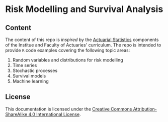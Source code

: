 # Risk Modelling and Survival Analysis

## Content

The content of this repo is *inspired* by the [Actuarial Statistics](https://www.actuaries.org.uk/studying/curriculum/actuarial-statistics) components of the Institue and Faculty of Actuaries' curriculum. The repo is intended to provide `R` code examples covering the following topic areas:

1. Random variables and distributions for risk modelling
2. Time series
3. Stochastic processes
4. Survival models
5. Machine learning

## License

This documentation is licensed under the [Creative Commons Attribution-ShareAlike 4.0 International License](https://creativecommons.org/licenses/by-sa/4.0/).